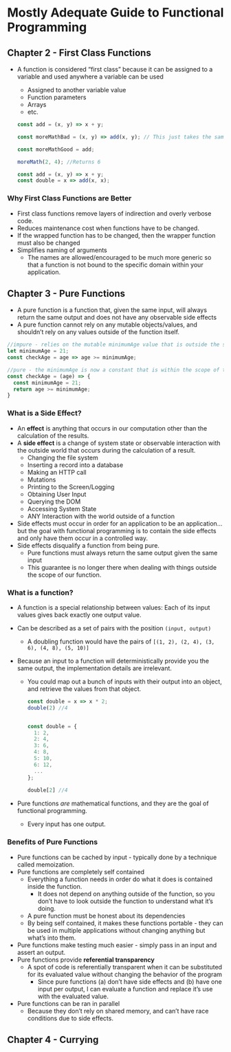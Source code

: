 # Mostly Adequate Guide to Functional Programming

## Chapter 2 - First Class Functions

- A function is considered “first class” because it can be assigned to a variable and used anywhere a variable can be used

  - Assigned to another variable value
  - Function parameters
  - Arrays
  - etc.

  ```js
  const add = (x, y) => x + y;
  
  const moreMathBad = (x, y) => add(x, y); // This just takes the same parameters as the add function, then passes them into the add function.
  
  const moreMathGood = add;
  
  moreMath(2, 4); //Returns 6
  ```

  ```js
  const add = (x, y) => x + y;
  const double = x => add(x, x);
  ```

### Why First Class Functions are Better

- First class functions remove layers of indirection and overly verbose code.
- Reduces maintenance cost when functions have to be changed. 
- If the wrapped function has to be changed, then the wrapper function must also be changed
- Simplifies naming of arguments 
  - The names are allowed/encouraged to be much more generic so that a function is not bound to the specific domain within your application.



## Chapter 3 - Pure Functions

- A pure function is a function that, given the same input, will always return the same output and does not have any observable side effects
- A pure function cannot rely on any mutable objects/values, and shouldn’t rely on any values outside of the function itself.

```js
//impure - relies on the mutable minimumAge value that is outside the scope of the function. 
let minimumAge = 21;
const checkAge = age => age >= minimumAge;

//pure - the minimumAge is now a constant that is within the scope of the function. 
const checkAge = (age) => {
  const minimumAge = 21;
  return age >= minimumAge;
}
```

### What is a Side Effect?

- An **effect** is anything that occurs in our computation other than the calculation of the results. 
- A **side effect** is a change of system state or observable interaction with the outside world that occurs during the calculation of a result.
  - Changing the file system
  - Inserting a record into a database
  - Making an HTTP call
  - Mutations
  - Printing to the Screen/Logging
  - Obtaining User Input
  - Querying the DOM
  - Accessing System State
  - ANY Interaction with the world outside of a function
- Side effects must occur in order for an application to be an application… but the goal with functional programming is to contain the side effects and only have them occur in a controlled way. 
- Side effects disqualify a function from being pure. 
  - Pure functions must always return the same output given the same input
  - This guarantee is no longer there when dealing with things outside the scope of our function.



### What is a function? 

- A function is a special relationship between values: Each of its input values gives back exactly one output value. 

- Can be described as a set of pairs with the position `(input, output)`

  - A doubling function would have the pairs of `[(1, 2), (2, 4), (3, 6), (4, 8), (5, 10)]`

- Because an input to a function will deterministically provide you the same output, the implementation details are irrelevant. 

  - You could map out a bunch of inputs with their output into an object, and retrieve the values from that object. 

    ```js
    const double = x => x * 2;
    double(2) //4
    
    
    const double = {
      1: 2, 
      2: 4, 
      3: 6,
      4: 8, 
      5: 10, 
      6: 12,
      ...
    };
      
    double[2] //4
    ```

- Pure functions *are* mathematical functions, and they are the goal of functional programming. 
  - Every input has one output. 

### Benefits of Pure Functions

- Pure functions can be cached by input - typically done by a technique called memoization.
- Pure functions are completely self contained
  - Everything a function needs in order do what it does is contained inside the function. 
    - It does not depend on anything outside of the function, so you don’t have to look outside the function to understand what it’s doing.
  - A pure function must be honest about its dependencies
  - By being self contained, it makes these functions portable - they can be used in multiple applications without changing anything but what’s into them.
- Pure functions make testing much easier - simply pass in an input and assert an output. 
- Pure functions provide **referential transparency** 
  - A spot of code is referentially transparent when it can be substituted for its evaluated value without changing the behavior of the program
    - Since pure functions (a) don’t have side effects and (b) have one input per output, I can evaluate a function and replace it’s use with the evaluated value.
- Pure functions can be ran in parallel 
  - Because they don’t rely on shared memory, and can’t have race conditions due to side effects.

## Chapter 4 - Currying





